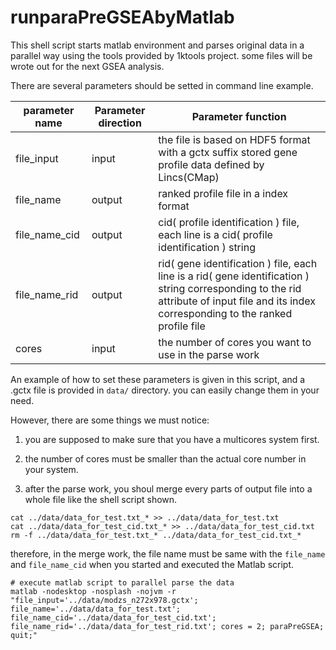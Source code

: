 <a name="runparaPreGSEAbyMatlab.doc"></a>
# runparaPreGSEAbyMatlab #

This shell script starts matlab environment and parses original data in a parallel way using the tools
provided by 1ktools project. some files will be wrote out for the next GSEA analysis.

There are several parameters should be setted in command line example.

| parameter name | Parameter direction | Parameter function |
| -------------- | ------------------- | ------------------ |
| file_input | input | the file is based on HDF5 format with a gctx suffix stored gene profile data defined by Lincs(CMap)|
| file_name | output | ranked profile file in a index format |
| file_name_cid | output | cid( profile identification ) file, each line is a cid( profile identification ) string  |
| file_name_rid | output | rid( gene identification ) file, each line is a rid( gene identification ) string corresponding to the rid attribute of input file and its index corresponding to the ranked profile file |
| cores | input | the number of cores you want to use in the parse work |

An example of how to set these parameters is given in this script, and a 
.gctx file is provided in `data/` directory. you can easily change them 
in your need.

However, there are some things we must notice:

1. you are supposed to make sure that you have a multicores system first.

2. the number of cores must be smaller than the actual core number in your system. 

3. after the parse work, you shoul merge every parts of output file into a whole file like the shell script shown.
```shell
cat ../data/data_for_test.txt_* >> ../data/data_for_test.txt
cat ../data/data_for_test_cid.txt_* >> ../data/data_for_test_cid.txt
rm -f ../data/data_for_test.txt_* ../data/data_for_test_cid.txt_*
```
therefore, in the merge work, the file name must be same with the `file_name` and `file_name_cid` when you started 
and executed the Matlab script.
```shell
# execute matlab script to parallel parse the data  
matlab -nodesktop -nosplash -nojvm -r "file_input='../data/modzs_n272x978.gctx'; file_name='../data/data_for_test.txt'; file_name_cid='../data/data_for_test_cid.txt'; file_name_rid='../data/data_for_test_rid.txt'; cores = 2; paraPreGSEA; quit;"
```

